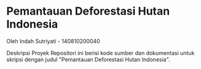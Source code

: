 # Pemantauan Deforestasi Hutan Indonesia 

Oleh
Indah Sutriyati - 140810200040

Deskripsi Proyek
Repositori ini berisi kode sumber dan dokumentasi untuk skripsi dengan judul "Pemantauan Deforestasi Hutan Indonesia".
